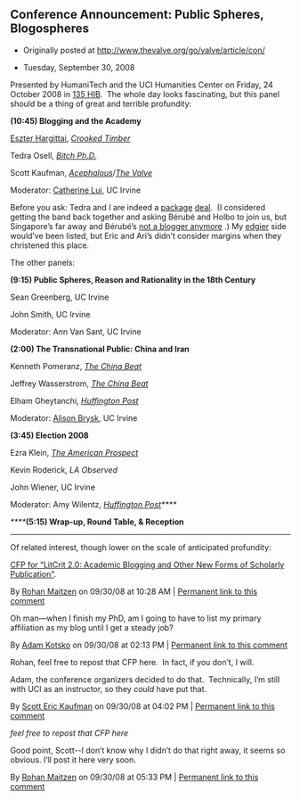 ## Conference Announcement: Public Spheres, Blogospheres

 * Originally posted at http://www.thevalve.org/go/valve/article/con/

* Tuesday, September 30, 2008 

Presented by HumaniTech and the UCI Humanities Center on Friday, 24 October 2008 in [135 HIB](http://maps.google.com/maps?f=q&amp;hl=en&amp;geocode=&amp;q=humanities+instructional+building,+irvine,+ca&amp;ie=UTF8&amp;ll=33.648554,-117.843795&amp;spn=0.001451,0.002843&amp;t=h&amp;z=19&amp;iwloc=A).  The whole day looks fascinating, but this panel should be a thing of great and terrible profundity:

**(10:45) Blogging and the Academy**

[Eszter Hargittai](http://esztersblog.com/), [_Crooked Timber_](http://crookedtimber.org/)

Tedra Osell, [_Bitch Ph.D._](http://bitchphd.blogspot.com/)

Scott Kaufman, [_Acephalous_](http://acephalous.typepad.com/)/[_The Valve_](http://thevalve.org/)

Moderator: [Catherine Lui](http://www.higher-yearning.org/blog.html), UC Irvine

Before you ask: Tedra and I are indeed a [package](http://acephalous.typepad.com/acephalous/2007/05/panel_podcast.html) [deal](http://acephalous.typepad.com/acephalous/2006/05/another_mla_pan.html).  (I considered getting the band back together and asking Bérubé and Holbo to join us, but Singapore’s far away 
and Bérubé’s [not a blogger anymore](http://www.michaelberube.com/)
.)  My [edgier](http://edgeofthewest.wordpress.com) side would’ve been listed, but Eric and Ari’s didn’t consider margins when they christened this place.

The other panels:

**(9:15) Public Spheres, Reason and Rationality in the 18th Century**

Sean Greenberg, UC Irvine

John Smith, UC Irvine

Moderator: Ann Van Sant, UC Irvine

**(2:00) The Transnational Public: China and Iran**

Kenneth Pomeranz, [_The China Beat_](http://thechinabeat.blogspot.com/)

Jeffrey Wasserstrom, [_The China Beat_](http://thechinabeat.blogspot.com/)

Elham Gheytanchi, [_Huffington Post_](http://huffingtonpost.com)

Moderator: [Alison Brysk](http://alisonbrysk.org), UC Irvine

**(3:45) Election 2008**

Ezra Klein, [_The American Prospect_](http://www.prospect.org/csnc/blogs/ezraklein)

Kevin Roderick, _LA Observed_

John Wiener, UC Irvine

Moderator: Amy Wilentz, _[Huffington Post](http://huffingtonpost.com)****_

_****_**(5:15) Wrap-up, Round Table, &amp; Reception**

---

Of related interest, though lower on the scale of anticipated profundity:

[CFP for “LitCrit 2.0: Academic Blogging and Other New Forms of Scholarly Publication"](http://maitzenreads.blogspot.com/2008/09/cfp.html).

By [Rohan Maitzen](http://openlettersmonthly.com/novelreadings) on 09/30/08 at 10:28 AM | [Permanent link to this comment](http://www.thevalve.org/go/valve/article/con/#22465)
[]()

Oh man—when I finish my PhD, am I going to have to list my primary affiliation as my blog until I get a steady job?

By [Adam Kotsko](http://adamkotsko.com/weblog) on 09/30/08 at 02:13 PM | [Permanent link to this comment](http://www.thevalve.org/go/valve/article/con/#22467)
[]()

Rohan, feel free to repost that CFP here.  In fact, if you don’t, I will.  

Adam, the conference organizers decided to do that.  Technically, I’m still with UCI as an instructor, so they _could_ have put that.

By [Scott Eric Kaufman](http://acephalous.typepad.com) on 09/30/08 at 04:02 PM | [Permanent link to this comment](http://www.thevalve.org/go/valve/article/con/#22468)
[]()

_feel free to repost that CFP here_

Good point, Scott--I don’t know why I didn’t do that right away, it seems so obvious. I’ll post it here very soon.

By [Rohan Maitzen](http://openlettersmonthly.com/novelreadings) on 09/30/08 at 05:33 PM | [Permanent link to this comment](http://www.thevalve.org/go/valve/article/con/#22470)

